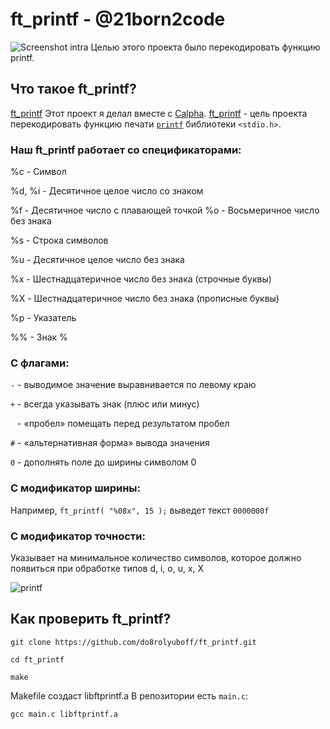 # ft_printf - @21born2code
![Screenshot intra](https://github.com/do8rolyuboff/ft_printf/blob/master/others/screenshot.png)
Целью этого проекта было перекодировать функцию printf.
## Что такое ft_printf?
[ft_printf](https://github.com/do8rolyuboff/ft_printf/blob/master/others/ft_printf.pdf)
Этот проект я делал вместе с [Calpha](https://github.com/semenpindak).
[ft_printf](https://github.com/do8rolyuboff/ft_printf/blob/master/others/ft_printf.pdf) - цель проекта перекодировать функцию печати [`printf`](https://ru.wikipedia.org/wiki/Printf) библиотеки `<stdio.h>`.

### Наш ft_printf работает со спецификаторами:
%c - Символ

%d, %i - Десятичное целое число со знаком

%f - Десятичное число с плавающей точкой
%o - Восьмеричное число без знака

%s - Строка символов

%u - Десятичное целое число без знака

%x - Шестнадцатеричное число без знака (строчные буквы)

%X - Шестнадцатеричное число без знака (прописные буквы)

%р - Указатель

%% - Знак %

### С флагами:
`-`	-	выводимое значение выравнивается по левому краю

`+`	-	всегда указывать знак (плюс или минус)

` `	- «пробел» помещать перед результатом пробел

`#` - «альтернативная форма» вывода значения

`0`	- дополнять поле до ширины символом 0

### С модификатор ширины:
Например, `ft_printf( "%08x", 15 );` выведет текст `0000000f`

### С модификатор точности:
Указывает на минимальное количество символов, которое должно появиться при обработке типов d, i, o, u, x, X

![printf](https://github.com/do8rolyuboff/ft_printf/blob/master/others/printf.png)

## Как проверить ft_printf?
`git clone https://github.com/do8rolyuboff/ft_printf.git`

`cd ft_printf`

`make`

Makefile создаст libftprintf.a
В репозитории есть `main.c`:

`gcc main.c libftprintf.a` 


